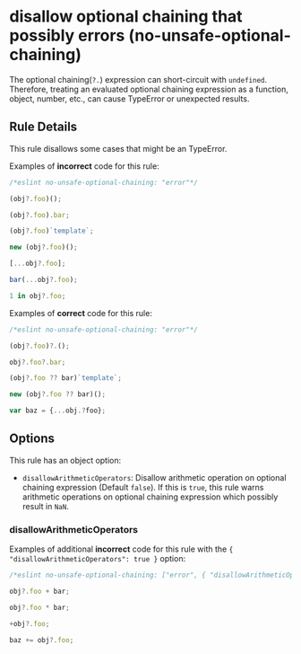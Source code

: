 # disallow optional chaining that possibly errors (no-unsafe-optional-chaining)

The optional chaining(`?.`) expression can short-circuit with `undefined`. Therefore, treating an evaluated optional chaining expression as a function, object, number, etc., can cause TypeError or unexpected results.

## Rule Details

This rule disallows some cases that might be an TypeError.

Examples of **incorrect** code for this rule:

```js
/*eslint no-unsafe-optional-chaining: "error"*/

(obj?.foo)();

(obj?.foo).bar;

(obj?.foo)`template`;

new (obj?.foo)();

[...obj?.foo];

bar(...obj?.foo);

1 in obj?.foo;
```

Examples of **correct** code for this rule:

```js
/*eslint no-unsafe-optional-chaining: "error"*/

(obj?.foo)?.();

obj?.foo?.bar;

(obj?.foo ?? bar)`template`;

new (obj?.foo ?? bar)();

var baz = {...obj.?foo};
```

## Options

This rule has an object option:

- `disallowArithmeticOperators`: Disallow arithmetic operation on optional chaining expression (Default `false`). If this is `true`, this rule warns arithmetic operations on optional chaining expression which possibly result in `NaN`.

### disallowArithmeticOperators

Examples of additional **incorrect** code for this rule with the `{ "disallowArithmeticOperators": true }` option:

```js
/*eslint no-unsafe-optional-chaining: ["error", { "disallowArithmeticOperators": true }]*/

obj?.foo + bar;

obj?.foo * bar;

+obj?.foo;

baz += obj?.foo;
```
